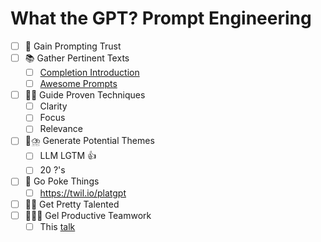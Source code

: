 # What the GPT? Prompt Engineering

- [ ] 🚀 Gain Prompting Trust
- [ ] 📚 Gather Pertinent Texts
  - [ ] [Completion Introduction](https://platform.openai.com/docs/guides/completion/introduction)
  - [ ] [Awesome Prompts](https://prompts.chat)
- [ ] 👨‍🏫 Guide Proven Techniques
  - [ ] Clarity
  - [ ] Focus
  - [ ] Relevance
- [ ] 🧠⛈️ Generate Potential Themes
  - [ ] LLM LGTM 👍
  - [ ] 20 ?'s
- [ ] 🤺 Go Poke Things
  - [ ] https://twil.io/platgpt
- [ ] 🤹‍♂️ Get Pretty Talented
- [ ] 👬👫👭 Gel Productive Teamwork
  - [ ] This [talk](https://twil.io/what-the-gpt)
